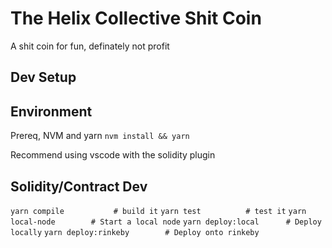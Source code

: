 # The Helix Collective Shit Coin

A shit coin for fun, definately not profit

## Dev Setup
## Environment
Prereq, NVM and yarn
`nvm install && yarn`

Recommend using vscode with the solidity plugin

## Solidity/Contract Dev

`yarn compile 			# build it`
`yarn test 			# test it`
`yarn local-node 		# Start a local node`
`yarn deploy:local 		# Deploy locally`
`yarn deploy:rinkeby 		# Deploy onto rinkeby`
